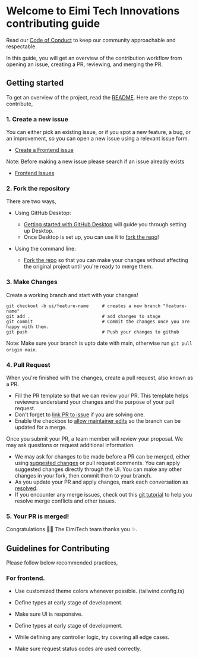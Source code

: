 # Welcome to Eimi Tech Innovations contributing guide

Read our [Code of Conduct](./CODE_OF_CONDUCT.md) to keep our community approachable and respectable.

In this guide, you will get an overview of the contribution workflow from opening an issue, creating a PR, reviewing, and merging the PR.

## Getting started

To get an overview of the project, read the [README](./README.md). Here are the steps to contribute,

### 1. Create a new issue

You can either pick an existing issue, or if you spot a new feature, a bug, or an improvement, so you can open a new issue using a relevant issue form.

- [Create a Frontend issue](https://github.com/EimiTech-Innovations/EimiTech-webpage/issues/new)


Note: Before making a new issue please search if an issue already exists
- [Frontend Issues](https://github.com/EimiTech-Innovations/EimiTech-webpage/issues)


### 2. Fork the repository

There are two ways,

- Using GitHub Desktop:

  - [Getting started with GitHub Desktop](https://docs.github.com/en/desktop/installing-and-configuring-github-desktop/getting-started-with-github-desktop) will guide you through setting up Desktop.
  - Once Desktop is set up, you can use it to [fork the repo](https://docs.github.com/en/desktop/contributing-and-collaborating-using-github-desktop/cloning-and-forking-repositories-from-github-desktop)!

- Using the command line:
  - [Fork the repo](https://docs.github.com/en/github/getting-started-with-github/fork-a-repo#fork-an-example-repository) so that you can make your changes without affecting the original project until you're ready to merge them.

### 3. Make Changes

Create a working branch and start with your changes!

```
git checkout -b ui/feature-name     # creates a new branch "feature-name"
git add .                           # add changes to stage
git commit                          # Commit the changes once you are happy with them.
git push                            # Push your changes to github
```

Note: Make sure your branch is upto date with main, otherwise run `git pull origin main`.

### 4. Pull Request

When you're finished with the changes, create a pull request, also known as a PR.

- Fill the PR template so that we can review your PR. This template helps reviewers understand your changes and the purpose of your pull request.
- Don't forget to [link PR to issue](https://docs.github.com/en/issues/tracking-your-work-with-issues/linking-a-pull-request-to-an-issue) if you are solving one.
- Enable the checkbox to [allow maintainer edits](https://docs.github.com/en/github/collaborating-with-issues-and-pull-requests/allowing-changes-to-a-pull-request-branch-created-from-a-fork) so the branch can be updated for a merge.

Once you submit your PR, a team member will review your proposal. We may ask questions or request additional information.

- We may ask for changes to be made before a PR can be merged, either using [suggested changes](https://docs.github.com/en/github/collaborating-with-issues-and-pull-requests/incorporating-feedback-in-your-pull-request) or pull request comments. You can apply suggested changes directly through the UI. You can make any other changes in your fork, then commit them to your branch.
- As you update your PR and apply changes, mark each conversation as [resolved](https://docs.github.com/en/github/collaborating-with-issues-and-pull-requests/commenting-on-a-pull-request#resolving-conversations).
- If you encounter any merge issues, check out this [git tutorial](https://github.com/skills/resolve-merge-conflicts) to help you resolve merge conflicts and other issues.

### 5. Your PR is merged!

Congratulations :tada::tada: The EimiTech team thanks you :sparkles:.

## Guidelines for Contributing

Please follow below recommended practices,

### For frontend.

- Use customized theme colors whenever possible. (tailwind.config.ts)
- Define types at early stage of development.
- Make sure UI is responsive.

- Define types at early stage of development.
- While defining any controller logic, try covering all edge cases.
- Make sure request status codes are used correctly.
